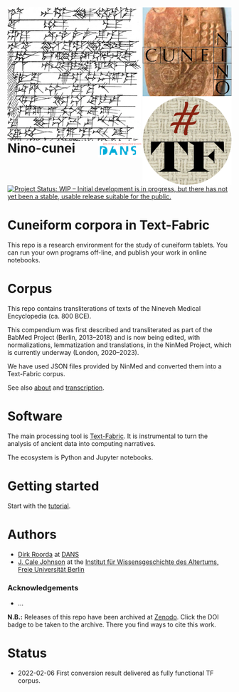 <div>
<img src="docs/images/logo.png" align="left" width="300"/>
<img src="docs/images/ninologo.png" align="right" width="200"/>
<img src="docs/images/tf.png" align="right" width="200"/>
<img src="docs/images/dans.png" align="right" width="100"/>
</div>

# Nino-cunei

[![Project Status: WIP – Initial development is in progress, but there has not yet been a stable, usable release suitable for the public.](https://www.repostatus.org/badges/latest/wip.svg)](https://www.repostatus.org/#wip)

# Cuneiform corpora in Text-Fabric

This repo is a research environment for the study of cuneiform tablets. You can
run your own programs off-line, and publish your work in online notebooks.

# Corpus

This repo contains transliterations of texts of the Nineveh Medical Encyclopedia
(ca. 800 BCE).

This compendium was first described and transliterated as part of the
BabMed Project (Berlin, 2013–2018)
and is now being edited, with normalizations, lemmatization and translations,
in the NinMed Project, which is currently underway (London, 2020–2023).

We have used JSON files provided by NinMed and converted them into a Text-Fabric corpus.

See also
[about](docs/about.md)
and
[transcription](https://github.com/Nino-cunei/ninmed/blob/master/docs/transcription.md).

# Software

The main processing tool is [Text-Fabric](https://github.com/annotation/text-fabric/).
It is instrumental to
turn the analysis of ancient data into computing narratives.

The ecosystem is Python and Jupyter notebooks.

# Getting started

Start with the
[tutorial](https://nbviewer.jupyter.org/github/Nino-cunei/ninmed/blob/master/tutorial/start.ipynb).

# Authors

*   [Dirk Roorda](https://github.com/dirkroorda) at
    [DANS](https://www.dans.knaw.nl)
*   [J. Cale Johnson](https://www.geschkult.fu-berlin.de/e/wissensgeschichte/mitarbeiter_innen/johnson/index.html)
    at the
    [Institut für Wissensgeschichte des Altertums, Freie Universität Berlin](https://www.geschkult.fu-berlin.de/e/wissensgeschichte/index.html)

### Acknowledgements

*   ...

**N.B.:** Releases of this repo have been archived at [Zenodo](https://zenodo.org).
Click the DOI badge to be taken to the archive. There you find ways to cite this work.

# Status

*   2022-02-06 First conversion result delivered as fully functional TF corpus.
